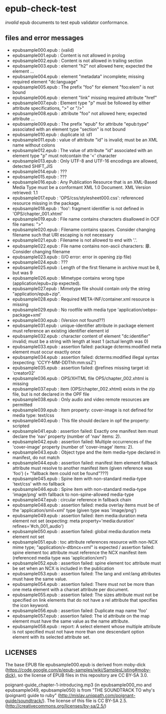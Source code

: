 epub-check-test
===============

*invalid* epub documents to test epub validator conformance.


files and error messages
------------------------

- epubsample000.epub : (valid)
- epubsample001.epub : Content is not allowed in prolog
- epubsample002.epub : Content is not allowed in trailing section
- epubsample003.epub : element "h2" not allowed here; expected the element ...
- epubsample004.epub : element "metadata" incomplete; missing required element "dc:language"
- epubsample005.epub : The prefix "foo" for element "foo:elem" is not bound
- epubsample006.epub : element "link" missing required attribute "href"
- epubsample007.epub : Element type "p" must be followed by either attribute specifications, ">" or "/>"
- epubsample008.epub : attribute "foo" not allowed here; expected attribute ...
- epubsample009.epub : The prefix "epub" for attribute "epub:type" associated with an element type "section" is not bound
- epubsample010.epub : duplicate id: id1
- epubsample011.epub : value of attribute "id" is invalid; must be an XML name without colons
- epubsample012.epub : The value of attribute "id" associated with an element type "p" must notcontain the '<' character
- epubsample013.epub : Only UTF-8 and UTF-16 encodings are allowed, detected SHIFT_JIS
- epubsample014.epub : ???
- epubsample015.epub : ???
- epubsample016.epub : Any Publication Resource that is an XML-Based Media Type must be a conformant XML 1.0 Document. XML Version retrieved: 1.1
- epubsample017.epub : 'OPS/css/stylesheet000.css': referenced resource missing in the package.
- epubsample018.epub : 'foo': fragment identifier is not defined in 'OPS/chapter_001.xhtml'
- epubsample019.epub : File name contains characters disallowed in OCF file names: ">"
- epubsample020.epub : Filename contains spaces. Consider changing filename such that URI escaping is not necessary
- epubsample021.epub : Filename is not allowed to end with '.'.
- epubsample022.epub : File name contains non-ascii characters: 章. Consider changing filename
- epubsample023.epub : (I/O error: error in opening zip file)
- epubsample024.epub : ???
- epubsample025.epub : Length of the first filename in archive must be 8, but was 9
- epubsample026.epub : Mimetype contains wrong type (application/epub+zip expected).
- epubsample027.epub : Mimetype file should contain only the string "application/epub+zip".
- epubsample028.epub : Required META-INF/container.xml resource is missing
- epubsample029.epub : No rootfile with media type 'application/oebps-package+xml'
- epubsample030.epub : (Version not found??)
- epubsample031.epub : unique-identifier attribute in package element must reference an existing identifier element id
- epubsample032.epub : character content of element "dc:identifier" invalid; must be a string with length at least 1 (actual length was 0)
- epubsample033.epub : assertion failed: package dcterms:modified meta element must occur exactly once
- epubsample034.epub : assertion failed: dcterms:modified illegal syntax (expecting: 'CCYY-MM-DDThh:mm:ssZ')
- epubsample035.epub : assertion failed: @refines missing target id: 'creator02'
- epubsample036.epub : OPS/XHTML file OPS/chapter_002.xhtml is missing
- epubsample037.epub : item (OPS/chapter_002.xhtml) exists in the zip file, but is not declared in the OPF file
- epubsample038.epub : Only audio and video remote resources are permitted
- epubsample039.epub : Item property: cover-image is not defined for media type: text/css
- epubsample040.epub : This file should declare in opf the property: scripted
- epubsample041.epub : assertion failed: Exactly one manifest item must declare the 'nav' property (number of 'nav' items: 2).
- epubsample042.epub : assertion failed: Multiple occurrences of the 'cover-image' property (number of 'cover-image' items: 2).
- epubsample043.epub : Object type and the item media-type declared in manifest, do not match
- epubsample044.epub : assertion failed: manifest item element fallback attribute must resolve to another manifest item (given reference was 'foo') (+ "fallback item could not be found"???)
- epubsample045.epub : Spine item with non-standard media-type 'text/css' with no fallback
- epubsample046.epub : Spine item with non-standard media-type 'image/png' with fallback to non-spine-allowed media-type
- epubsample047.epub : circular reference in fallback chain
- epubsample048.epub : assertion failed: media overlay items must be of the 'application/smil+xml' type (given type was 'image/png')
- epubsample049.epub : assertion failed: item media:duration meta element not set (expecting: meta property='media:duration' refines='#ch_001_audio')
- epubsample050.epub : assertion failed: global media:duration meta element not set
- epubsample051.epub : toc attribute references resource with non-NCX mime type; "application/x-dtbncx+xml" is expected / assertion failed: spine element toc attribute must reference the NCX manifest item (referenced media type was 'application/xml')
- epubsample052.epub : assertion failed: spine element toc attribute must be set when an NCX is included in the publication
- epubsample053.epub : assertion failed: The lang and xml:lang attributes must have the same value.
- epubsample054.epub : assertion failed: There must not be more than one meta element with a charset attribute per document.
- epubsample055.epub : assertion failed: The sizes attribute must not be specified on link elements that do not have a rel attribute that specifies the icon keyword.
- epubsample056.epub : assertion failed: Duplicate map name 'foo'
- epubsample057.epub : assertion failed: The id attribute on the map element must have the same value as the name attribute.
- epubsample058.epub : report: A select element whose multiple attribute is not specified must not have more than one descendant option element with its selected attribute set.




LICENSES
--------
The base EPUB file epubsample000.epub is derived from moby-dick (https://code.google.com/p/epub-samples/wiki/SamplesListing#moby-dick), so the license of EPUB files in this repository are CC BY-SA 3.0.

poignant-guide_chapter-1-introducing.mp3 (in epubsample000_mo and epubsample049, epubsample050) is from "THE SOUNDTRACK TO why's (poignant) guide to ruby" (http://mislav.uniqpath.com/poignant-guide/soundtrack/). The license of this file is CC BY-SA 2.5. (http://creativecommons.org/licenses/by-sa/2.5/)
